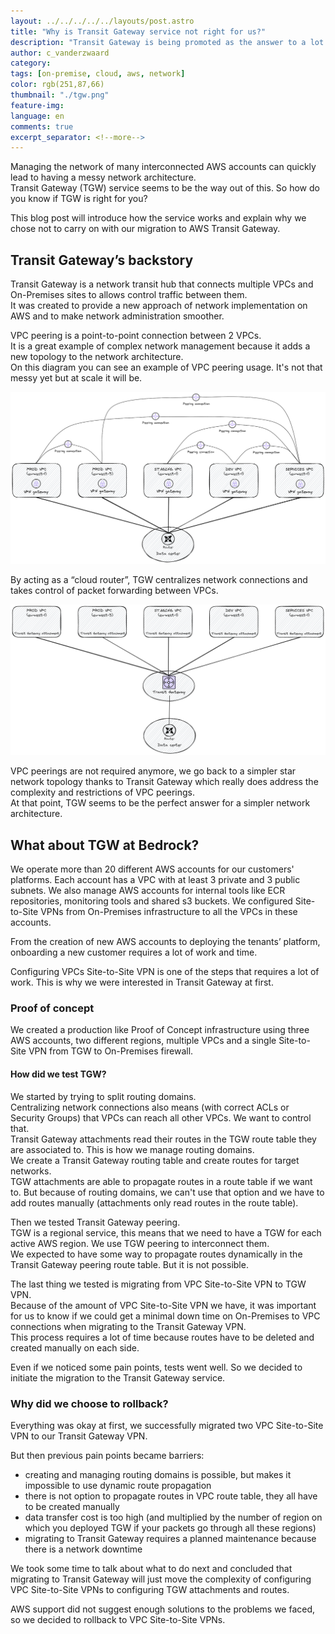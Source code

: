 ```yaml
---
layout: ../../../../../layouts/post.astro
title: "Why is Transit Gateway service not right for us?"
description: "Transit Gateway is being promoted as the answer to a lot of network problems in AWS. But is it really a good solution?"
author: c_vanderzwaard
category:
tags: [on-premise, cloud, aws, network]
color: rgb(251,87,66)
thumbnail: "./tgw.png"
feature-img:
language: en
comments: true
excerpt_separator: <!--more-->
---
```


Managing the network of many interconnected AWS accounts can quickly lead to having a messy network architecture.  
Transit Gateway (TGW) service seems to be the way out of this. So how do you know if TGW is right for you?

This blog post will introduce how the service works and explain why we chose not to carry on with our migration to AWS Transit Gateway.
<!--more-->
## Transit Gateway’s backstory

Transit Gateway is a network transit hub that connects multiple VPCs and On-Premises sites to allows control traffic between them.  
It was created to provide a new approach of network implementation on AWS and to make network administration smoother.

VPC peering is a point-to-point connection between 2 VPCs.  
It is a great example of complex network management because it adds a new topology to the network architecture.  
On this diagram you can see an example of VPC peering usage. It's not that messy yet but at scale it will be.

![Network architecture without Transit Gateway](./tgw.png)

By acting as a “cloud router”, TGW centralizes network connections and takes control of packet forwarding between VPCs.  

![Network architecture with Transit Gateway](./tgw2.png)

VPC peerings are not required anymore, we go back to a simpler star network topology thanks to Transit Gateway which really does address the complexity and restrictions of VPC peerings.  
At that point, TGW seems to be the perfect answer for a simpler network architecture.

## What about TGW at Bedrock?

We operate more than 20 different AWS accounts for our customers' platforms. Each account has a VPC with at least 3 private and 3 public subnets. We also manage AWS accounts for internal tools like ECR repositories, monitoring tools and shared s3 buckets. We configured Site-to-Site VPNs from On-Premises infrastructure to all the VPCs in these accounts.

From the creation of new AWS accounts to deploying the tenants’ platform, onboarding a new customer requires a lot of work and time.

Configuring VPCs Site-to-Site VPN is one of the steps that requires a lot of work. This is why we were interested in Transit Gateway at first.

### Proof of concept

We created a production like Proof of Concept infrastructure using three AWS accounts, two different regions, multiple VPCs and a single Site-to-Site VPN from TGW to On-Premises firewall.

#### How did we test TGW?

We started by trying to split routing domains.  
Centralizing network connections also means (with correct ACLs or Security Groups) that VPCs can reach all other VPCs. We want to control that.  
Transit Gateway attachments read their routes in the TGW route table they are associated to. This is how we manage routing domains.  
We create a Transit Gateway routing table and create routes for target networks.  
TGW attachments are able to propagate routes in a route table if we want to. But because of routing domains, we can't use that option and we have to add routes manually (attachments only read routes in the route table).

Then we tested Transit Gateway peering.  
TGW is a regional service, this means that we need to have a TGW for each active AWS region. We use TGW peering to interconnect them.  
We expected to have some way to propagate routes dynamically in the Transit Gateway peering route table. But it is not possible.

The last thing we tested is migrating from VPC Site-to-Site VPN to TGW VPN.  
Because of the amount of VPC Site-to-Site VPN we have, it was important for us to know if we could get a minimal down time on On-Premises to VPC connections when migrating to the Transit Gateway VPN.  
This process requires a lot of time because routes have to be deleted and created manually on each side.

Even if we noticed some pain points, tests went well. So we decided to initiate the migration to the Transit Gateway service.

### Why did we choose to rollback?

Everything was okay at first, we successfully migrated two VPC Site-to-Site VPN to our Transit Gateway VPN.

But then previous pain points became barriers:
- creating and managing routing domains is possible, but makes it impossible to use dynamic route propagation
- there is not option to propagate routes in VPC route table, they all have to be created manually
- data transfer cost is too high (and multiplied by the number of region on which you deployed TGW if your packets go through all these regions)
- migrating to Transit Gateway requires a planned maintenance because there is a network downtime

We took some time to talk about what to do next and concluded that migrating to Transit Gateway will just move the complexity of configuring VPC Site-to-Site VPNs to configuring TGW attachments and routes.

AWS support did not suggest enough solutions to the problems we faced, so we decided to rollback to VPC Site-to-Site VPNs.
